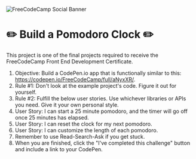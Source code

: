 ![FreeCodeCamp Social Banner](https://s3.amazonaws.com/freecodecamp/wide-social-banner.png)

# :pencil2: Build a Pomodoro Clock :pencil2:

This project is one of the final projects required to receive the FreeCodeCamp Front End Development Certificate.

1. Objective: Build a CodePen.io app that is functionally similar to this: https://codepen.io/FreeCodeCamp/full/aNyxXR/.
2. Rule #1: Don't look at the example project's code. Figure it out for yourself.
3. Rule #2: Fulfill the below user stories. Use whichever libraries or APIs you need. Give it your own personal style.
4. User Story: I can start a 25 minute pomodoro, and the timer will go off once 25 minutes has elapsed.
5. User Story: I can reset the clock for my next pomodoro.
6. User Story: I can customize the length of each pomodoro.
7. Remember to use Read-Search-Ask if you get stuck.
8. When you are finished, click the "I've completed this challenge" button and include a link to your CodePen.

